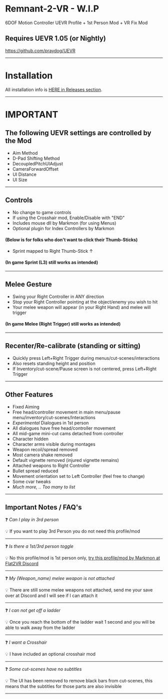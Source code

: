# Remnant-2-VR - W.I.P
6DOF Motion Controller UEVR Profile + 1st Person Mod + VR Fix Mod

## Requires UEVR 1.05 (or Nightly)
https://github.com/praydog/UEVR

---

# Installation

All installation info is <a href="https://github.com/CYB3R-JUNKI3/Remnant-2-VR/releases" target="_blank">HERE in Releases section</a>.


---


# IMPORTANT
## The following UEVR settings are controlled by the Mod
- Aim Method
- D-Pad Shifting Method
- DecoupledPitchUIAdjust
- CameraForwardOffset
- UI Distance
- UI Size
----



## Controls
- No change to game controls
- If using the Crosshair mod, Enable/Disable with "END"
- Includes mouse dll by Markmon (for using Menus)
- Optional plugin for Index Controllers by Markmon

####    (Below is for folks who don't want to click their Thumb-Sticks) 

- Sprint mapped to Right Thumb-Stick ↑
####  (In game Sprint (L3) still works as intended)
----


## Melee Gesture
- Swing your Right Controller in ANY direction
- Stop your Right Controller pointing at the object/enemy you wish to hit
- Your melee weapon will appear (in your Right Hand) and melee will trigger
####  (In game Melee (Right Trigger) still works as intended)
----


## Recenter/Re-calibrate (standing or sitting)
- Quickly press Left+Right Trigger during menus/cut-scenes/interactions
- Also resets standing height and position
- If Inventory/cut-scene/Pause screen is not centered, press Left+Right Trigger
----


## Other Features
- Fixed Aiming
- Free head/controller movement in main menu/pause menu/inventory/cut-scenes/Interactions
- *Experimental* Dialogues in 1st person
- All dialogues have free head/controller movement
- All mid-game mini-cut cams detached from controller
- Character hidden
- Character arms visible during montages
- Weapon recoil/spread removed
- Most camera shake removed
- Default vignette removed (injured vignette remains)
- Attached weapons to Right Controller
- Bullet spread reduced
- Movement orientation set to Left Controller (feel free to change)
- Some cvar tweaks
- _Much more, .. Too many to list_
----


## Important Notes / FAQ's
:question: _Can I play in 3rd person_

:bulb: If you want to play 3rd Person you do not need this profile/mod

---
:question: _Is there a 1st/3rd person toggle_

:bulb: No this profile/mod is 1st person only, <a href="https://discord.com/channels/747967102895390741/1136681493188579398/1332700310212448350">try this profile/mod by Markmon at Flat2VR Discord</a>

---
:question: _My (Weapon_name) melee weapon is not attached_

:bulb: There are still some melee weapons not attached, send me your save over at Discord and I will see if I can attach it

---
:question: _I can not get off a ladder_

:bulb: Once you reach the bottom of the ladder wait 1 second and you will be able to walk away from the ladder

---
:question: _I want a Crosshair_

:bulb: I have included an optional crosshair mod

---

:question: _Some cut-scenes have no subtitles_

:bulb: The UI has been removed to remove black bars from cut-scenes, this means that the subtitles for those parts are also invisible

---




